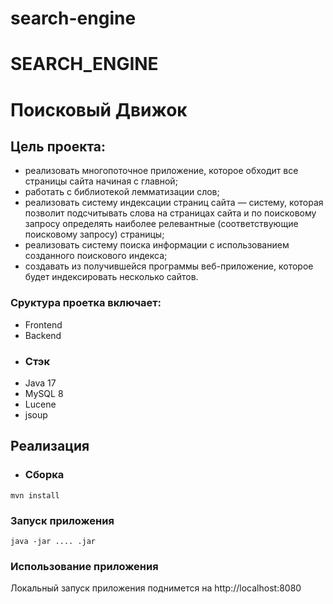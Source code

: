 # search-engine
   # SEARCH_ENGINE
   # Поисковый Движок
## Цель проекта:
- реализовать многопоточное приложение, которое обходит все страницы сайта начиная с главной;
- работать с библиотекой лемматизации слов;
- реализовать систему индексации страниц сайта — систему, которая позволит подсчитывать слова на страницах сайта и по поисковому запросу определять наиболее релевантные (соответствующие поисковому запросу) страницы;
- реализовать систему поиска информации с использованием созданного поискового индекса;
- создавать из получившейся программы веб-приложение, которое будет индексировать несколько сайтов.

### Сруктура проетка включает:
* Frontend
* Backend

- ### Стэк
- Java 17
- MySQL 8
- Lucene
- jsoup

 ## Реализация

- ### Сборка
```shell
mvn install
```
### Запуск приложения
```shell
java -jar .... .jar
```
### Использование приложения
Локальный запуск приложения поднимется на http://localhost:8080
